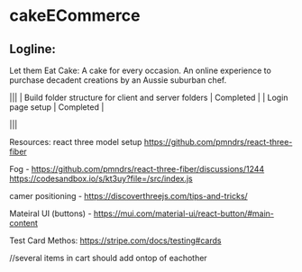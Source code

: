 # cakeECommerce

## Logline:

Let them Eat Cake: A cake for every occasion. An online experience to purchase decadent creations by an Aussie suburban chef.

|||
| Build folder structure for client and server folders | Completed |
| Login page setup | Completed |

|||

Resources:
react three model setup
https://github.com/pmndrs/react-three-fiber

Fog -
https://github.com/pmndrs/react-three-fiber/discussions/1244
https://codesandbox.io/s/kt3uy?file=/src/index.js

camer positioning -
https://discoverthreejs.com/tips-and-tricks/

Mateiral UI (buttons) -
https://mui.com/material-ui/react-button/#main-content

Test Card Methos: 
https://stripe.com/docs/testing#cards

//several items in cart should add ontop of eachother

